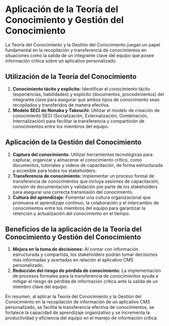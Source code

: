 # Aplicación de la Teoría del Conocimiento y Gestión del Conocimiento

La Teoría del Conocimiento y la Gestión del Conocimiento juegan un papel fundamental en la recopilación y transferencia de conocimientos en situaciones como la salida de un integrante clave del equipo que posee información crítica sobre un aplicativo personalizado.

## Utilización de la Teoría del Conocimiento

1. **Conocimiento tácito y explícito:** Identificar el conocimiento tácito (experiencias, habilidades) y explícito (documentos, procedimientos) del integrante clave para asegurar que ambos tipos de conocimiento sean recopilados y transferidos de manera efectiva.
2. **Modelo SECI de Nonaka y Takeuchi:** Utilizar el modelo de creación de conocimiento SECI (Socialización, Externalización, Combinación, Internalización) para facilitar la transferencia y compartición de conocimientos entre los miembros del equipo.

## Aplicación de la Gestión del Conocimiento

1. **Captura del conocimiento:** Utilizar herramientas tecnológicas para capturar, organizar y almacenar el conocimiento crítico, como documentos, tutoriales y videos de capacitación, de forma estructurada y accesible para todos los stakeholders.
2. **Transferencia de conocimiento:** Implementar un proceso formal de transferencia de conocimientos que incluya sesiones de capacitación, revisión de documentación y validación por parte de los stakeholders para asegurar una correcta transmisión del conocimiento.
3. **Cultura del aprendizaje:** Fomentar una cultura organizacional que promueva el aprendizaje continuo, la colaboración y el intercambio de conocimientos entre los miembros del equipo para garantizar la retención y actualización del conocimiento en el tiempo.

## Beneficios de la aplicación de la Teoría del Conocimiento y Gestión del Conocimiento

1. **Mejora en la toma de decisiones:** Al contar con información estructurada y compartida, los stakeholders podrán tomar decisiones más informadas y acertadas en relación al aplicativo CMS personalizado.
2. **Reducción del riesgo de pérdida de conocimiento:** La implementación de procesos formales para la transferencia de conocimientos ayuda a mitigar el riesgo de pérdida de información crítica ante la salida de un miembro clave del equipo.

En resumen, al aplicar la Teoría del Conocimiento y la Gestión del Conocimiento en la recopilación de información de un aplicativo CMS personalizado, se facilita la transferencia efectiva de conocimientos, se fortalece la capacidad de aprendizaje organizativo y se incrementa la productividad y eficiencia del equipo en el manejo de información crítica.

